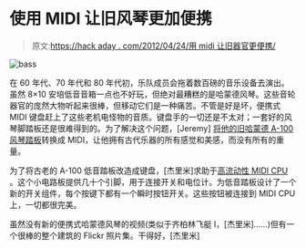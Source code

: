 # 使用 MIDI 让旧风琴更加便携

> 原文:[https://hack aday . com/2012/04/24/用 midi 让旧器官更便携/](https://hackaday.com/2012/04/24/making-old-organs-more-portable-with-midi/)

![](../Images/918b01c5eed80713757c4d5d7b87b804.png "bass")

在 60 年代、70 年代和 80 年代初，乐队成员会拖着数百磅的音乐设备去演出。虽然 8×10 安培低音音箱一点也不好玩，但绝对最糟糕的是哈蒙德风琴。这些音轮器官的庞然大物听起来很棒，但移动它们是一种痛苦。不管是好是坏，便携式 MIDI 键盘赶上了这些老机电怪物的音质。键盘手的一切还是不太对；一套好的风琴脚踏板还是很难得到的。为了解决这个问题，[Jeremy] [将他的旧哈蒙德 A-100 风琴踏板](http://forum.highlyliquid.com/showthread.php?t=691)转换成 MIDI，让他拥有古代乐器的所有感觉和美感，而没有所有的重量。

为了将古老的 A-100 低音踏板改造成键盘，[杰里米]求助于[高流动性 MIDI CPU](http://store.highlyliquid.com/collections/midi-controllers/products/midi-cpu) 。这个小电路板提供几十个引脚，用于连接开关和电位计。为低音踏板设计了一个新的开关组件，每个按键下都有一个瞬时按钮开关。这些按钮被连接到 MIDI CPU 上，一切都很完美。

虽然没有新的便携式哈蒙德风琴的视频(类似于齐柏林飞艇 I，[杰里米]……)但有一个很棒的整个建筑的 Flickr 照片集。干得好，[杰里米]